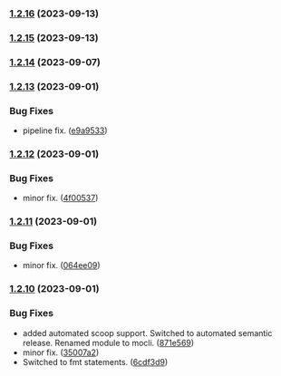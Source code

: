 
### [1.2.16](https://github.com/mogenius/mocli/compare/v1.2.15...v1.2.16) (2023-09-13)

### [1.2.15](https://github.com/mogenius/mocli/compare/v1.2.14...v1.2.15) (2023-09-13)

### [1.2.14](https://github.com/mogenius/mocli/compare/v1.2.13...v1.2.14) (2023-09-07)

### [1.2.13](https://github.com/mogenius/mocli/compare/v1.2.12...v1.2.13) (2023-09-01)


### Bug Fixes

* pipeline fix. ([e9a9533](https://github.com/mogenius/mocli/commit/e9a953381a3f650fd07268c50c96361cf2951755))

### [1.2.12](https://github.com/mogenius/mocli/compare/v1.2.11...v1.2.12) (2023-09-01)


### Bug Fixes

* minor fix. ([4f00537](https://github.com/mogenius/mocli/commit/4f005375f6b93c1d193a0077bb4bfa2e49c83acf))

### [1.2.11](https://github.com/mogenius/mocli/compare/v1.2.10...v1.2.11) (2023-09-01)


### Bug Fixes

* minor fix. ([064ee09](https://github.com/mogenius/mocli/commit/064ee09da5bacd348c3982d3700943cbb9049a13))

### [1.2.10](https://github.com/mogenius/mocli/compare/v1.2.9...v1.2.10) (2023-09-01)


### Bug Fixes

* added automated scoop support. Switched to automated semantic release. Renamed module to mocli. ([871e569](https://github.com/mogenius/mocli/commit/871e569e170e327b2b257bb16725bab5165f8f9f))
* minor fix. ([35007a2](https://github.com/mogenius/mocli/commit/35007a244e1aa9125dd7e7a4b7895156c59d4c76))
* Switched to fmt statements. ([6cdf3d9](https://github.com/mogenius/mocli/commit/6cdf3d962c8e46bd69c348eb5a2eaac6a45cb889))
